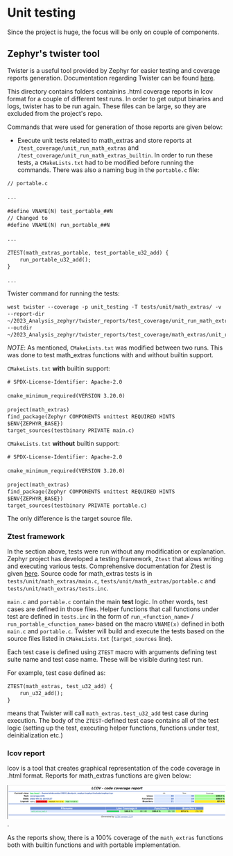 # Unit testing

Since the project is huge, the focus will be only on couple of components.

## Zephyr's twister tool

Twister is a useful tool provided by Zephyr for easier testing and coverage reports generation. Documentation regarding Twister can be found [here](https://docs.zephyrproject.org/3.1.0/develop/test/twister.html).

This directory contains folders containins .html coverage reports in lcov format for a couple of different test runs. In order to get output binaries and logs, twister has to be run again. These files can be large, so they are excluded from the project's repo.

Commands that were used for generation of those reports are given below:

- Execute unit tests related to math_extras and store reports at `/test_coverage/unit_run_math_extras` and `/test_coverage/unit_run_math_extras_builtin`. In order to run these tests, a `CMakeLists.txt` had to be modified before running the commands. There was also a naming bug in the `portable.c` file:

```
// portable.c

...

#define VNAME(N) test_portable_##N
// Changed to
#define VNAME(N) run_portable_##N

...

ZTEST(math_extras_portable, test_portable_u32_add) {
	run_portable_u32_add();
}

...

```

Twister command for running the tests:

```
west twister --coverage -p unit_testing -T tests/unit/math_extras/ -v --report-dir ~/2023_Analysis_zephyr/twister_reports/test_coverage/unit_run_math_extras --outdir ~/2023_Analysis_zephyr/twister_reports/test_coverage/math_extras/unit_run_math_extras
```

*NOTE*: As mentioned, `CMakeLists.txt` was modified between two runs. This was done to test math_extras functions with and without builtin support. 

`CMakeLists.txt` **with** builtin support: 

```
# SPDX-License-Identifier: Apache-2.0

cmake_minimum_required(VERSION 3.20.0)

project(math_extras)
find_package(Zephyr COMPONENTS unittest REQUIRED HINTS $ENV{ZEPHYR_BASE})
target_sources(testbinary PRIVATE main.c)
```

`CMakeLists.txt` **without** builtin support:

```
# SPDX-License-Identifier: Apache-2.0

cmake_minimum_required(VERSION 3.20.0)

project(math_extras)
find_package(Zephyr COMPONENTS unittest REQUIRED HINTS $ENV{ZEPHYR_BASE})
target_sources(testbinary PRIVATE portable.c)
```

The only difference is the target source file. 

### Ztest framework

In the section above, tests were run without any modification or explanation. Zephyr project has developed a testing framework, `Ztest` that alows writing and executing various tests. Comprehensive documentation for Ztest is given [here](https://docs.zephyrproject.org/3.1.0/develop/test/ztest.html). Source code for math_extras tests is in `tests/unit/math_extras/main.c`, `tests/unit/math_extras/portable.c` and `tests/unit/math_extras/tests.inc`.

`main.c` and `portable.c` contain the main **test** logic. In other words, test cases are defined in those files. Helper functions that call functions under test are defined in `tests.inc` in the form of `run_<function_name>` / `run_portable_<function_name>` based on the macro `VNAME(x)` defined in both `main.c` and `portable.c`. Twister will build and execute the tests based on the source files listed in `CMakeLists.txt` (`target_sources` line).

Each test case is defined using `ZTEST` macro with arguments defining test suite name and test case name. These will be visible during test run. 

For example, test case defined as: 
```
ZTEST(math_extras, test_u32_add) {
	run_u32_add();
}
```

means that Twister will call `math_extras.test_u32_add` test case during execution. The body of the `ZTEST`-defined test case contains all of the test logic (setting up the test, executing helper functions, functions under test, deinitialization etc.)
 
### lcov report

lcov is a tool that creates graphical representation of the code coverage in .html format. Reports for math_extras functions are given below:

![code coverage report](./test_coverage/math_extras/lcov_math_extras_report.png "lcov report").


As the reports show, there is a 100% coverage of the `math_extras` functions both with builtin functions and with portable implementation.
